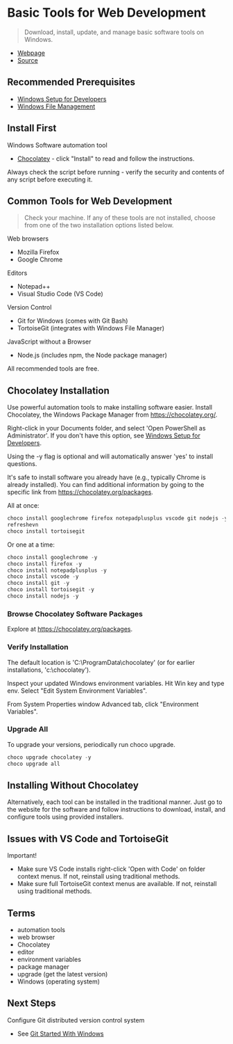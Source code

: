 # Basic Tools for Web Development

> Download, install, update, and manage basic software tools on Windows.

- [Webpage](https://denisecase.github.io/basic-tools-for-webdev/)
- [Source](https://github.com/denisecase/basic-tools-for-webdev)

## Recommended Prerequisites

- [Windows Setup for Developers](https://github.com/denisecase/windows-setup)
- [Windows File Management](https://github.com/denisecase/windows-file-management)

## Install First

Windows Software automation tool

- [Chocolatey](https://chocolatey.org/) - click "Install" to read and follow the instructions.

Always check the script before running - verify the security and contents of any script before executing it.

## Common Tools for Web Development

> Check your machine. If any of these tools are not installed, choose from one of the two installation options listed below.

Web browsers

- Mozilla Firefox
- Google Chrome

Editors

- Notepad++
- Visual Studio Code (VS Code)

Version Control

- Git for Windows (comes with Git Bash)
- TortoiseGit (integrates with Windows File Manager)

JavaScript without a Browser

- Node.js (includes npm, the Node package manager)

All recommended tools are free.

## Chocolatey Installation

Use powerful automation tools to make installing software easier. Install Chocolatey, the Windows Package Manager from <https://chocolatey.org/>.

Right-click in your Documents folder, and select 'Open PowerShell as Administrator'. 
If you don't have this option, see [Windows Setup for Developers](https://github.com/denisecase/windows-setup).

Using the -y flag is optional and will automatically answer 'yes' to install questions.

It's safe to install software you already have (e.g., typically Chrome is already installed). You can find additional information by going to the specific link from <https://chocolatey.org/packages>.

All at once:

```PowerShell
choco install googlechrome firefox notepadplusplus vscode git nodejs -y
refreshevn
choco install tortoisegit
```

Or one at a time:

```PowerShell
choco install googlechrome -y
choco install firefox -y
choco install notepadplusplus -y
choco install vscode -y
choco install git -y
choco install tortoisegit -y
choco install nodejs -y
```

### Browse Chocolatey Software Packages

Explore at <https://chocolatey.org/packages>.

### Verify Installation

The default location is 'C:\ProgramData\chocolatey' (or for earlier installations, 'c:\chocolatey').

Inspect your updated Windows environment variables. Hit Win key and type env. Select "Edit System Environment Variables". 

From System Properties window Advanced tab, click "Environment Variables". 

### Upgrade All

To upgrade your versions, periodically run choco upgrade.

```Powershell
choco upgrade chocolatey -y
choco upgrade all
```

## Installing Without Chocolatey

Alternatively, each tool can be installed in the traditional manner. Just go to the website for the software and follow instructions to download, install, and configure tools using provided installers.

## Issues with VS Code and TortoiseGit

Important!

- Make sure VS Code installs right-click 'Open with Code' on folder context menus. If not, reinstall using traditional methods.
- Make sure full TortoiseGit context menus are available. If not, reinstall using traditional methods. 

## Terms

- automation tools
- web browser
- Chocolatey
- editor
- environment variables
- package manager
- upgrade (get the latest version)
- Windows (operating system)


## Next Steps

Configure Git distributed version control system

- See [Git Started With Windows](https://github.com/denisecase/git-started-windows)
